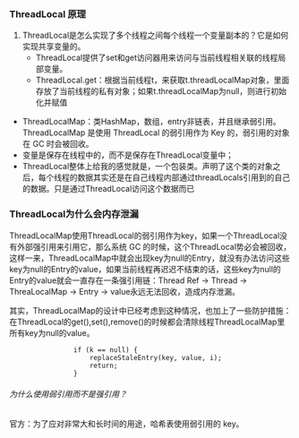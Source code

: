 ### ThreadLocal 原理
1. ThreadLocal是怎么实现了多个线程之间每个线程一个变量副本的？它是如何实现共享变量的。
    - ThreadLocal提供了set和get访问器用来访问与当前线程相关联的线程局部变量。
    - ThreadLocal.get：根据当前线程t，来获取t.threadLocalMap对象，里面存放了当前线程的私有对象；如果t.threadLocalMap为null，则进行初始化并赋值
- ThreadLocalMap：类HashMap，数组，entry非链表，并且继承弱引用。ThreadLocalMap 是使用 ThreadLocal 的弱引用作为 Key 的，弱引用的对象在 GC 时会被回收。
- 变量是保存在线程中的，而不是保存在ThreadLocal变量中；
- ThreadLocal整体上给我的感觉就是，一个包装类。声明了这个类的对象之后，每个线程的数据其实还是在自己线程内部通过threadLocals引用到的自己的数据。只是通过ThreadLocal访问这个数据而已


### ThreadLocal为什么会内存泄漏
ThreadLocalMap使用ThreadLocal的弱引用作为key，如果一个ThreadLocal没有外部强引用来引用它，那么系统 GC 的时候，这个ThreadLocal势必会被回收，这样一来，ThreadLocalMap中就会出现key为null的Entry，就没有办法访问这些key为null的Entry的value，如果当前线程再迟迟不结束的话，这些key为null的Entry的value就会一直存在一条强引用链：Thread Ref -> Thread -> ThreaLocalMap -> Entry -> value永远无法回收，造成内存泄漏。

其实，ThreadLocalMap的设计中已经考虑到这种情况，也加上了一些防护措施：在ThreadLocal的get(),set(),remove()的时候都会清除线程ThreadLocalMap里所有key为null的value。

```
                if (k == null) {
                    replaceStaleEntry(key, value, i);
                    return;
                }
```

###### 为什么使用弱引用而不是强引用？
官方：为了应对非常大和长时间的用途，哈希表使用弱引用的 key。
